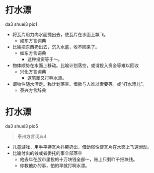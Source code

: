 # 打水漂
da3 shuei3 pio1
+ 将瓦片用力向水面抛出去，使瓦片在水面上飘飞。
  * 如东方言词典
+ 比喻把东西扔出去，沉入水底，收不回来了。
  * 如东方言词典
    - 这种投资等于～。
+ 物体顺势在水面上移动。比喻计划落空，或谓投入资金等难以回收
  * 兴化方言词典
    - 这笔账又打啊水漂。
+ 谓物件随水漂走。称计划落空、借款与人难以索要等。或“打水漂儿”。
  * 泰兴方言辞典

# 打水漂
da3 shuei3 pio5
> 泰州方言词典4
- 儿童游戏，用手平持瓦片抖腕扔出，借助惯性使瓦片在水面上飞速滑动。
- 比喻付出的钱或者委托的事全部落空
  - 他去年在股市里投的十万块钱全部～，账上只剩吖千把块钱。
  - 你教他办的事，怕的早就打啊水漂。
